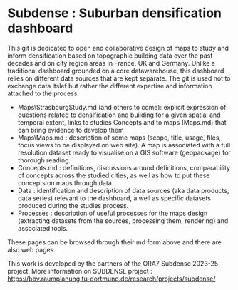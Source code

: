 Subdense : Suburban densification dashboard  
==================================================   

This git is dedicated to open and collaborative design of maps to study and inform densification based on topographic building data over the past decades and on city region areas in France, UK and Germany. Unlike a traditional dashboard grounded on a core datawarehouse, this dashboard relies on different data sources that are kept separate. The git is used not to exchange data itslef but rather the different expertise and information attached to the process.

* Maps\StrasbourgStudy.md (and others to come): explicit expression of questions related to densification and building for a given spatial and temporal extent, links to studies Concepts and to maps (Maps.md) that can bring evidence to develop them
* Maps\Maps.md : description of some maps (scope, title, usage, files, focus views to be displayed on web site). A map is associated with a full resolution dataset ready to visualise on a GIS software (geopackage) for thorough reading. 
* Concepts.md : definitions, discussions around definitions, comparability of concepts across the studied cities, as well as how to put these concepts on maps through data
* Data : identification and description of data sources (aka data products, data series) relevant to the dashboard, a well as specific datasets produced during the studies process.
* Processes : description of useful processes for the maps design (extracting datasets from the sources, processing them, rendering) and associated tools. 

These pages can be browsed through their md form above and there are also web pages.

This work is developed by the partners of the ORA7 Subdense 2023-25 project. More information on SUBDENSE project : https://bbv.raumplanung.tu-dortmund.de/research/projects/subdense/

